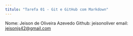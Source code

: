 ```yaml
---
titulo: "Tarefa 01 - Git e GitHub com Markdown"
---
```

Nome: Jeison de Oliveira Azevedo
Github: jeisonoliver
email: jeisonjs42@gmail.com  
